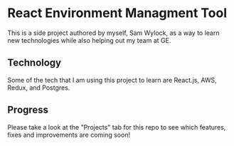# React Environment Managment Tool
This is a side project authored by myself, Sam Wylock, as a way to learn new technologies while also helping out my team at GE.

## Technology

Some of the tech that I am using this project to learn are React.js, AWS, Redux, and Postgres.

## Progress

Please take a look at the "Projects" tab for this repo to see which features, fixes and improvements are coming soon!
